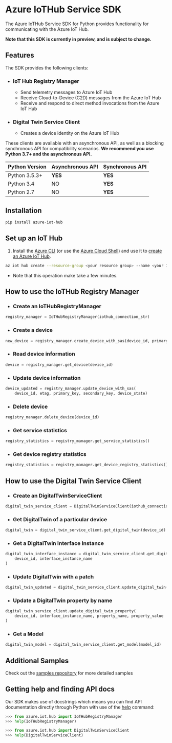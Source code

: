 # Azure IoTHub Service  SDK

The Azure IoTHub Service SDK for Python provides functionality for communicating with the Azure IoT Hub.

**Note that this SDK is currently in preview, and is subject to change.**

## Features

The SDK provides the following clients:

* ### IoT Hub Registry Manager

  * Send telemetry messages to Azure IoT Hub
  * Receive Cloud-to-Device (C2D) messages from the Azure IoT Hub
  * Receive and respond to direct method invocations from the Azure IoT Hub

* ### Digital Twin Service Client

  * Creates a device identity on the Azure IoT Hub

These clients are available with an asynchronous API, as well as a blocking synchronous API for compatibility scenarios. **We recommend you use Python 3.7+ and the asynchronous API.**

| Python Version | Asynchronous API | Synchronous API |
| -------------- | ---------------- | --------------- |
| Python 3.5.3+  | **YES**          | **YES**         |
| Python 3.4     | NO               | **YES**         |
| Python 2.7     | NO               | **YES**         |

## Installation

```python
pip install azure-iot-hub
```

## Set up an IoT Hub

1. Install the [Azure CLI](https://docs.microsoft.com/en-us/cli/azure/install-azure-cli?view=azure-cli-latest) (or use the [Azure Cloud Shell](https://shell.azure.com/)) and use it to [create an Azure IoT Hub](https://docs.microsoft.com/en-us/cli/azure/iot/hub?view=azure-cli-latest#az-iot-hub-create).

```bash
az iot hub create --resource-group <your resource group> --name <your IoT Hub name>
```

* Note that this operation make take a few minutes.

## How to use the IoTHub Registry Manager

* ### Create an IoTHubRegistryManager

```python
registry_manager = IoTHubRegistryManager(iothub_connection_str)
```

* ### Create a device

```python
new_device = registry_manager.create_device_with_sas(device_id, primary_key, secondary_key, device_state)
```

* ### Read device information

```python
device = registry_manager.get_device(device_id)
```

* ### Update device information

```python
device_updated = registry_manager.update_device_with_sas(
    device_id, etag, primary_key, secondary_key, device_state)
```

* ### Delete device

```python
registry_manager.delete_device(device_id)
```

* ### Get service statistics

```python
registry_statistics = registry_manager.get_service_statistics()
```

* ### Get device registry statistics

```python
registry_statistics = registry_manager.get_device_registry_statistics()
```

## How to use the Digital Twin Service Client

* ### Create an DigitalTwinServiceClient

```python
digital_twin_service_client = DigitalTwinServiceClient(iothub_connection_str)
```

* ### Get DigitalTwin of a particular device

```python
digital_twin = digital_twin_service_client.get_digital_twin(device_id)
```

* ### Get a DigitalTwin Interface Instance

```python
digital_twin_interface_instance = digital_twin_service_client.get_digital_twin_interface_instance(
    device_id, interface_instance_name
)
```

* ### Update DigitalTwin with a patch

```python
digital_twin_updated = digital_twin_service_client.update_digital_twin(device_id, patch, etag)
```

* ### Update a DigitalTwin property by name

```python
digital_twin_service_client.update_digital_twin_property(
    device_id, interface_instance_name, property_name, property_value
)
```

* ### Get a Model

```python
digital_twin_model = digital_twin_service_client.get_model(model_id)
```

## Additional Samples

Check out the [samples repository](https://github.com/Azure/azure-iot-sdk-python/tree/master/azure-iot-hub/samples) for more detailed samples

## Getting help and finding API docs

Our SDK makes use of docstrings which means you can find API documentation directly through Python with use of the [help](https://docs.python.org/3/library/functions.html#help) command:

```python
>>> from azure.iot.hub import IoTHubRegistryManager
>>> help(IoTHubRegistryManager)

>>> from azure.iot.hub import DigitalTwinServiceClient
>>> help(DigitalTwinServiceClient)
```
